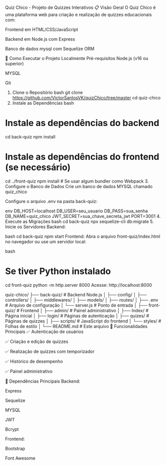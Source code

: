 Quiz Chico - Projeto de Quizzes Interativos
📋 Visão Geral
O Quiz Chico é uma plataforma web para criação e realização de quizzes educacionais com:

Frontend em HTML/CSS/JavaScript

Backend em Node.js com Express

Banco de dados mysql com Sequelize ORM

🚀 Como Executar o Projeto Localmente
Pré-requisitos
Node.js (v16 ou superior)

MYSQL

Git

1. Clone o Repositório
bash
git clone https://github.com/VictorSantosVK/quizChico/tree/master
cd quiz-chico
2. Instale as Dependências
bash
# Instale as dependências do backend
cd back-quiz
npm install

# Instale as dependências do frontend (se necessário)
cd ../front-quiz
npm install  # Se usar algum bundler como Webpack
3. Configure o Banco de Dados
Crie um banco de dados MYSQL chamado quiz_chico

Configure o arquivo .env na pasta back-quiz:

env
DB_HOST=localhost
DB_USER=seu_usuario
DB_PASS=sua_senha
DB_NAME=quiz_chico
JWT_SECRET=sua_chave_secreta_jwt
PORT=3001
4. Execute as Migrações
bash
cd back-quiz
npx sequelize-cli db:migrate
5. Inicie os Servidores
Backend:

bash
cd back-quiz
npm start
Frontend:
Abra o arquivo front-quiz/index.html no navegador ou use um servidor local:

bash
# Se tiver Python instalado
cd front-quiz
python -m http.server 8000
Acesse: http://localhost:8000

quiz-chico/
├── back-quiz/               # Backend Node.js
│   ├── config/
│   ├── controllers/
│   ├── middlewares/
│   ├── models/
│   ├── routes/
│   ├── .env                 # Arquivo de configuração
│   └── server.js            # Ponto de entrada
│
├── front-quiz/              # Frontend
│   ├── admin/               # Painel administrativo
│   ├── Index/               # Página inicial
│   ├── login/               # Páginas de autenticação
│   ├── quizes/              # Páginas de quizzes
│   ├── scripts/             # JavaScript do frontend
│   └── styles/              # Folhas de estilo
│
└── README.md                # Este arquivo
🌟 Funcionalidades Principais
✅ Autenticação de usuários

✅ Criação e edição de quizzes

✅ Realização de quizzes com temporizador

✅ Histórico de desempenho

✅ Painel administrativo

🔧 Dependências Principais
Backend:

Express

Sequelize

MYSQL

JWT

Bcrypt

Frontend:

Bootstrap

Font Awesome
